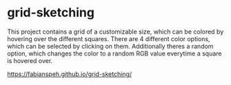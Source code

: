 # grid-sketching

This project contains a grid of a customizable size, which can be colored by hovering over the different squares. There are 4 different color options, which can be selected by clicking on them. Additionally theres a random option, which changes the color to a random RGB value everytime a square is hovered over.

https://fabianspeh.github.io/grid-sketching/
